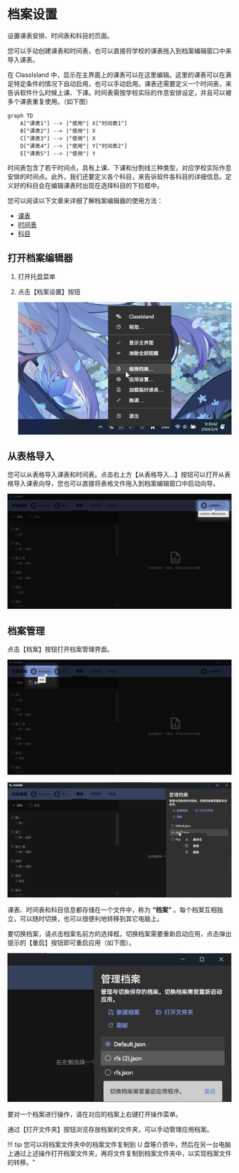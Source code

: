 ﻿# 档案设置

设置课表安排、时间表和科目的页面。

您可以手动创建课表和时间表，也可以直接将学校的课表拖入到档案编辑窗口中来导入课表。

在 ClassIsland 中，显示在主界面上的课表可以在这里编辑。这里的课表可以在满足特定条件的情况下自动启用，也可以手动启用。课表还需要定义一个时间表，来告诉软件什么时候上课、下课。时间表需按学校实际的作息安排设定，并且可以被多个课表重复使用。（如下图）

```mermaid
graph TD 
    A["课表1"] --> |"使用"| X["时间表1"]
    B["课表2"] --> |"使用"| X
    C["课表3"] --> |"使用"| X
    D["课表4"] --> |"使用"| Y["时间表2"]
    E["课表5"] --> |"使用"| Y

```

时间表包含了若干时间点，具有上课、下课和分割线三种类型，对应学校实际作息安排的时间点。此外，我们还要定义各个科目，来告诉软件各科目的详细信息。定义好的科目会在编辑课表时出现在选择科目的下拉框中。

您可以阅读以下文章来详细了解档案编辑器的使用方法：

- [课表](classplan.md)
- [时间表](time-layout.md)
- [科目](subject.md)

## 打开档案编辑器

1. 打开托盘菜单
2. 点击【档案设置】按钮

    ![1690357909840](image/ProfileSettingsPage/1690357909840.png)

## 从表格导入

您可以从表格导入课表和时间表。点击右上方【从表格导入…】按钮可以打开从表格导入课表向导，您也可以直接将表格文件拖入到档案编辑窗口中启动向导。

![1707456169265](image/ProfileSettingsPage/1707456169265.png)

## 档案管理

点击【档案】按钮打开档案管理界面。

![1707456026577](image/ProfileSettingsPage/1707456026577.png)

![1690358010089](image/ProfileSettingsPage/1690358010089.png)

课表、时间表和科目信息都存储在一个文件中，称为 **“档案”** 。每个档案互相独立，可以随时切换，也可以很便利地转移到其它电脑上。

要切换档案，请点击档案名前方的选择框。切换档案需要重新启动应用，点击弹出提示的【重启】按钮即可重启应用（如下图）。

![1690358214464](image/ProfileSettingsPage/1690358214464.png)

要对一个档案进行操作，请在对应的档案上右键打开操作菜单。

通过【打开文件夹】按钮浏览存放档案的文件夹，可以手动管理应用档案。

!!! tip
    您可以将档案文件夹中的档案文件复制到 U 盘等介质中，然后在另一台电脑上通过上述操作打开档案文件夹，再将文件复制到档案文件夹中，以实现档案文件的转移。"
